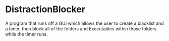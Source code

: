 # DistractionBlocker
A program that runs off a GUI which allows the user to create a blacklist and a timer, then block all of the folders and Executables within those folders while the timer runs. 

